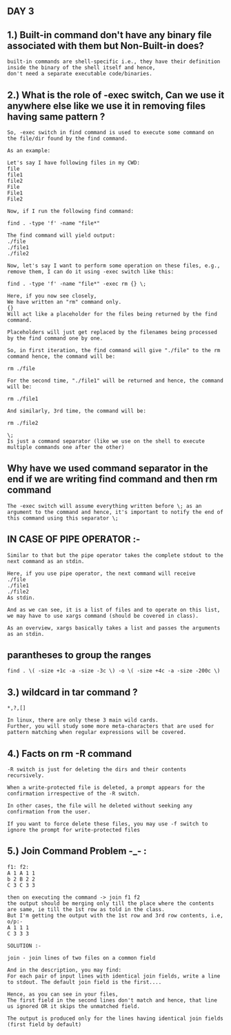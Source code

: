  ##                                       DAY 3

## 1.) Built-in command don't have any binary file associated with them but Non-Built-in does?

    built-in commands are shell-specific i.e., they have their definition inside the binary of the shell itself and hence, 
    don't need a separate executable code/binaries.
    
## 2.) What is the role of -exec switch, Can we use it anywhere else like we use it in removing files having same pattern ?

    So, -exec switch in find command is used to execute some command on the file/dir found by the find command.

    As an example:

    Let's say I have following files in my CWD:
    file
    file1
    file2
    File
    File1
    File2

    Now, if I run the following find command:

    find . -type 'f' -name "file*"

    The find command will yield output:
    ./file
    ./file1
    ./file2

    Now, let's say I want to perform some operation on these files, e.g., remove them, I can do it using -exec switch like this:

    find . -type 'f' -name "file*" -exec rm {} \;

    Here, if you now see closely,
    We have written an "rm" command only.
    {}
    Will act like a placeholder for the files being returned by the find command.
    
    Placeholders will just get replaced by the filenames being processed by the find command one by one.

    So, in first iteration, the find command will give "./file" to the rm command hence, the command will be:

    rm ./file

    For the second time, "./file1" will be returned and hence, the command will be:

    rm ./file1

    And similarly, 3rd time, the command will be:

    rm ./file2

    \;
    Is just a command separator (like we use on the shell to execute multiple commands one after the other)
    
##  Why have we used command separator in the end if we are writing find command and then rm command

    The -exec switch will assume everything written before \; as an argument to the command and hence, it's important to notify the end of this command using this separator \;
    
##  IN CASE OF PIPE OPERATOR :-
    
    Similar to that but the pipe operator takes the complete stdout to the next command as an stdin.

    Here, if you use pipe operator, the next command will receive
    ./file
    ./file1
    ./file2
    As stdin.

    And as we can see, it is a list of files and to operate on this list, we may have to use xargs command (should be covered in class).

    As an overview, xargs basically takes a list and passes the arguments as an stdin.
   
##  parantheses to group the ranges

    find . \( -size +1c -a -size -3c \) -o \( -size +4c -a -size -200c \)
    
## 3.) wildcard in tar command ?

    *,?,[]
    
    In linux, there are only these 3 main wild cards.
    Further, you will study some more meta-characters that are used for pattern matching when regular expressions will be covered.
    
## 4.) Facts on rm -R command

    -R switch is just for deleting the dirs and their contents recursively.
    
    When a write-protected file is deleted, a prompt appears for the confirmation irrespective of the -R switch.

    In other cases, the file will he deleted without seeking any confirmation from the user.
    
    If you want to force delete these files, you may use -f switch to ignore the prompt for write-protected files
    
## 5.) Join Command Problem -_- : 

    f1:	f2: 
    A 1	A 1 1
    b 2	B 2 2
    C 3	C 3 3

    then on executing the command -> join f1 f2 
    the output should be merging only till the place where the contents are same, ie till the 1st row as told in the class.
    But I'm getting the output with the 1st row and 3rd row contents, i.e,
    o/p:-
    A 1 1 1
    C 3 3 3
    
    SOLUTION :-
    
    join - join lines of two files on a common field

    And in the description, you may find:
    For each pair of input lines with identical join fields, write a line to stdout. The default join field is the first....

    Hence, as you can see in your files,
    The first field in the second lines don't match and hence, that line us ignored OR it skips the unmatched field.

    The output is produced only for the lines having identical join fields (first field by default)

